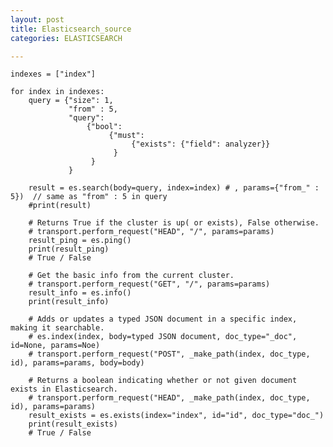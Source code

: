 ```yaml
---
layout: post
title: Elasticsearch_source
categories: ELASTICSEARCH

---
```





    indexes = ["index"]

    for index in indexes:
        query = {"size": 1,
                 "from" : 5,
                 "query":
                     {"bool":
                          {"must":
                               {"exists": {"field": analyzer}}
                           }
                      }
                 }

        result = es.search(body=query, index=index) # , params={"from_" : 5})  // same as "from" : 5 in query
        #print(result)

        # Returns True if the cluster is up( or exists), False otherwise.
        # transport.perform_request("HEAD", "/", params=params)
        result_ping = es.ping()
        print(result_ping)
        # True / False

        # Get the basic info from the current cluster.
        # transport.perform_request("GET", "/", params=params)
        result_info = es.info()
        print(result_info)

        # Adds or updates a typed JSON document in a specific index, making it searchable.
        # es.index(index, body=typed JSON document, doc_type="_doc", id=None, params=Noe)
        # transport.perform_request("POST", _make_path(index, doc_type, id), params=params, body=body)

        # Returns a boolean indicating whether or not given document exists in Elasticsearch.
        # transport.perform_request("HEAD", _make_path(index, doc_type, id), params=params)
        result_exists = es.exists(index="index", id="id", doc_type="doc_")
        print(result_exists)
        # True / False

